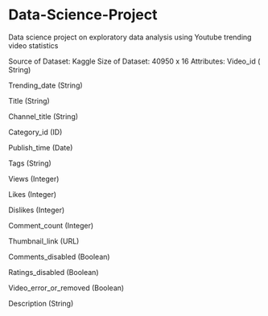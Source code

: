# Data-Science-Project
Data science project on exploratory data analysis using Youtube trending video statistics 

Source of Dataset: Kaggle
Size of Dataset: 40950 x 16
Attributes:
Video_id ( String)

Trending_date (String)

Title (String)

Channel_title (String)

Category_id (ID)

Publish_time (Date)

Tags (String)

Views (Integer)

Likes (Integer)

Dislikes (Integer)

Comment_count (Integer)

Thumbnail_link (URL)

Comments_disabled (Boolean)

Ratings_disabled (Boolean)

Video_error_or_removed (Boolean)

Description (String)
